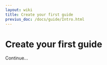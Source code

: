 ```yaml
---
layout: wiki
title: Create your first guide
previus_doc: /docs/guide/Intro.html
---
```


# Create your first guide

Continue...